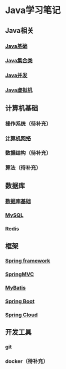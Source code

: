 # Java学习笔记



## Java相关

### [Java基础](md/java/javabase/Java基础.md)

### [Java集合类](md/java/javaCollection/Java集合类.md)

### [Java并发](md/java/concurrent/Java并发.md)

### [Java虚拟机](md/java/jvm/Java虚拟机.md)



## 计算机基础

### 操作系统（待补充）

### [计算机网络](md/computer-basics/computer-network/计算机网络.md)

### 数据结构（待补充）

### 算法（待补充）



## 数据库

### [数据库基础](md/database/Database-Basis/数据库基础.md)

### [MySQL](md/database/mysql/MySQL.md)

### [Redis](md/database/redis/Redis.md)



## 框架

### [Spring framework](md/framework/springframework/Spring.md)

### [SpringMVC](md/framework/springMVC/SpringMVC.md)

### [MyBatis](md/framework/mybatis/MyBatis.md)

### [Spring Boot](md/framework/springboot/SpringBoot.md)

### [Spring Cloud](md/framework/springcloud/SpringCloud.md)



## 开发工具

### git

### docker（待补充）


